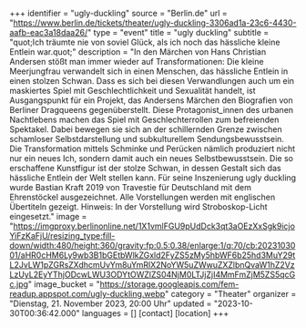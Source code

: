 +++
identifier = "ugly-duckling"
source = "Berlin.de"
url = "https://www.berlin.de/tickets/theater/ugly-duckling-3306ad1a-23c6-4430-aafb-eac3a18daa26/"
type = "event"
title = "ugly duckling"
subtitle = "quot;Ich träumte nie von soviel Glück, als ich noch das hässliche kleine Entlein war.quot;"
description = "In den Märchen von Hans Christian Andersen stößt man immer wieder auf Transformationen: Die kleine Meerjungfrau verwandelt sich in einen Menschen, das hässliche Entlein in einen stolzen Schwan.
Dass es sich bei diesen Verwandlungen auch um ein maskiertes Spiel mit Geschlechtlichkeit und Sexualität handelt, ist Ausgangspunkt für ein Projekt, das Andersens Märchen den Biografien von Berliner Dragqueens gegenüberstellt. Diese Protagonist_innen des urbanen Nachtlebens machen das Spiel mit Geschlechterrollen zum befreienden Spektakel. Dabei bewegen sie sich an der schillernden Grenze zwischen schamloser Selbstdarstellung und subkulturellem Sendungsbewusstsein. Die Transformation mittels Schminke und Perücken nämlich produziert nicht nur ein neues Ich, sondern damit auch ein neues Selbstbewusstsein. Die so erschaffene Kunstfigur ist der stolze Schwan, in dessen Gestalt sich das hässliche Entlein der Welt stellen kann.
Für seine Inszenierung ugly duckling wurde Bastian Kraft 2019 von Travestie für Deutschland mit dem Ehrenstöckel ausgezeichnet.
Alle Vorstellungen werden mit englischen Übertiteln gezeigt.
Hinweis: In der Vorstellung wird Stroboskop-Licht eingesetzt."
image = "https://imgproxy.berlinonline.net/1X1vmlFGU9pUdDck3qt3aOEzXxSgk9icjoYiFzKaFjU/resizing_type:fill-down/width:480/height:360/gravity:fp:0.5:0.38/enlarge:1/q:70/cb:2023103001/aHR0cHM6Ly9wb3B1bGEtbWlkZGxld2FyZS5zMy5hbWF6b25hd3MuY29tL2JvLW1pZGRsZXdhcmUvYm8uYmRlX2NoYW5uZWwuZXZlbnQvaW1hZ2VzLzUyL2EyYThjODcwLWU3ODYtOWZlZS04NjM0LTJjZjI4MmFmZjM5ZS5qcGc.jpg"
image_bucket = "https://storage.googleapis.com/fem-readup.appspot.com/ugly-duckling.webp"
category = "Theater"
organizer = "Dienstag, 21. November 2023, 20:00 Uhr"
updated = "2023-10-30T00:36:42.000"
languages = []
[contact]
[location]
+++